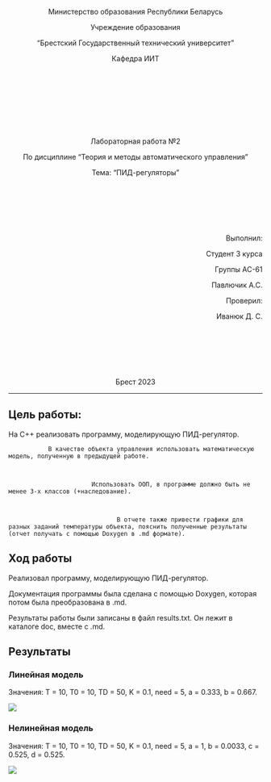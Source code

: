 <p align="center"> Министерство образования Республики Беларусь</p>
<p align="center">Учреждение образования</p>
<p align="center">“Брестский Государственный технический университет”</p>
<p align="center">Кафедра ИИТ</p>





<br><br><br><br><br><br><br>
<p align="center">Лабораторная работа №2</p>
<p align="center">По дисциплине “Теория и методы автоматического управления”</p>
<p align="center">Тема: “ПИД-регуляторы”</p>





<br><br><br><br><br>
<p align="right">Выполнил:</p>
<p align="right">Студент 3 курса</p>
<p align="right">Группы АС-61</p>
<p align="right">Павлючик А.С.</p>
<p align="right">Проверил:</p>
<p align="right">Иванюк Д. С.</p>
<br><br><br><br><br>






<p align="center">Брест 2023</p>

---

## Цель работы:







На C++ реализовать программу, моделирующую ПИД-регулятор.      


               В качестве объекта управления использовать математическую модель, полученную в предыдущей работе. 



                           Использовать ООП, в программе должно быть не менее 3-х классов (+наследование).          
                           
                           
                           
                                  В отчете также привести графики для разных заданий температуры объекта, пояснить полученные результаты (отчет получать с помощью Doxygen в .md формате).  




## Ход работы  



Реализовал программу, моделирующую ПИД-регулятор.                 




Документация программы была сделана с помощью Doxygen, которая потом была преобразована в .md.  

  
  
   Результаты работы были записаны в файл results.txt. Он лежит в каталоге doc, вместе с .md.









## Результаты 







### Линейная модель









Значения: T = 10, T0 = 10, TD = 50, K = 0.1, need = 5, a = 0.333, b = 0.667.












![](../../images/Linear_Lab2.png)







### Нелинейная модель


 
  
   
   Значения: T = 10, T0 = 10, TD = 50, K = 0.1, need = 5, a = 1, b = 0.0033, c = 0.525, d = 0.525.

![](../../images/Nonlinear_Lab2.png)